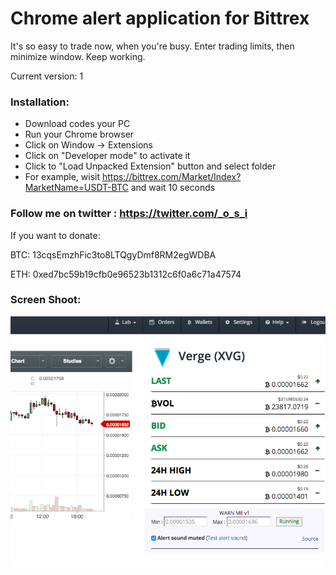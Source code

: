 # Chrome alert application for Bittrex

It's so easy to trade now, when you're busy.
Enter trading limits, then minimize window. Keep working.

Current version: 1

### Installation:

* Download codes your PC
* Run your Chrome browser
* Click on Window -> Extensions
* Click on "Developer mode" to activate it
* Click to "Load Unpacked Extension" button and select folder
* For example, wisit https://bittrex.com/Market/Index?MarketName=USDT-BTC and wait 10 seconds

### Follow me on twitter : https://twitter.com/_o_s_i


If you want to donate:

BTC:
13cqsEmzhFic3to8LTQgyDmf8RM2egWDBA

ETH:
0xed7bc59b19cfb0e96523b1312c6f0a6c71a47574


### Screen Shoot:

![Screenshot](screen_shoot.png)
